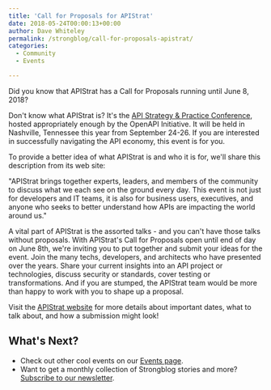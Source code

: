```yaml
---
title: 'Call for Proposals for APIStrat'
date: 2018-05-24T00:00:13+00:00
author: Dave Whiteley
permalink: /strongblog/call-for-proposals-apistrat/
categories:
  - Community
  - Events

---
```


Did you know that APIStrat has a Call for Proposals running until June 8, 2018? 

Don't know what APIStrat is? It's the [API Strategy & Practice Conference](https://events.linuxfoundation.org/events/apistrat-2018/), hosted appropriately enough by the OpenAPI Initiative. It will be held in Nashville, Tennessee this year from September 24-26. If you are interested in successfully navigating the API economy, this event is for you. 

To provide a better idea of what APIStrat is and who it is for, we'll share this description from its web site:

"APIStrat brings together experts, leaders, and members of the community to discuss what we each see on the ground every day. This event is not just for developers and IT teams, it is also for business users, executives, and anyone who seeks to better understand how APIs are impacting the world around us."

A vital part of APIStrat is the assorted talks - and you can't have those talks without proposals. With APIStrat's Call for Proposals open until end of day on June 8th, we're inviting you to put together and submit your ideas for the event. Join the many techs, developers, and architects who have presented over the years. Share your current insights into an API project or technologies, discuss security or standards, cover testing or transformations. And if you are stumped, the APIStrat team would be more than happy to work with you to shape up a proposal.

Visit the [APIStrat website](https://events.linuxfoundation.org/events/apistrat-2018/cfp/) for more details about important dates, what to talk about, and how a submission might look!

## What's Next?

* Check out other cool events on our [Events page](https://strongloop.com/events/).
* Want to get a monthly collection of Strongblog stories and more? [Subscribe to our newsletter](https://strongloop.com/newsletter/).
